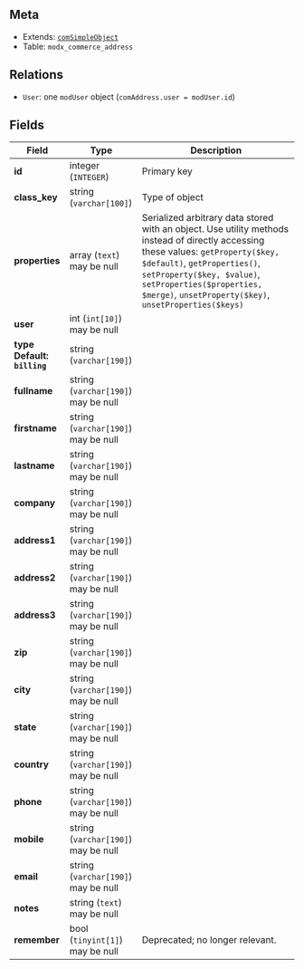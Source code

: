 ## Meta

- Extends: [`comSimpleObject`](comSimpleObject)
- Table: `modx_commerce_address`

## Relations

- `User`: one `modUser` object (`comAddress.user = modUser.id`)

## Fields


| Field | Type | Description |
| ----- | ---- | ----------- |
| **id** | integer (`INTEGER`) | Primary key |
| **class_key** | string (`varchar[100]`) | Type of object |
| **properties** | array (`text`)<br>may be null | Serialized arbitrary data stored with an object. Use utility methods instead of directly accessing these values: `getProperty($key, $default)`, `getProperties()`, `setProperty($key, $value)`, `setProperties($properties, $merge)`, `unsetProperty($key)`, `unsetProperties($keys)` |
| **user** | int (`int[10]`)<br>may be null |  |
| **type<br>Default: `billing`** | string (`varchar[190]`) |  |
| **fullname** | string (`varchar[190]`)<br>may be null |  |
| **firstname** | string (`varchar[190]`)<br>may be null |  |
| **lastname** | string (`varchar[190]`)<br>may be null |  |
| **company** | string (`varchar[190]`)<br>may be null |  |
| **address1** | string (`varchar[190]`)<br>may be null |  |
| **address2** | string (`varchar[190]`)<br>may be null |  |
| **address3** | string (`varchar[190]`)<br>may be null |  |
| **zip** | string (`varchar[190]`)<br>may be null |  |
| **city** | string (`varchar[190]`)<br>may be null |  |
| **state** | string (`varchar[190]`)<br>may be null |  |
| **country** | string (`varchar[190]`)<br>may be null |  |
| **phone** | string (`varchar[190]`)<br>may be null |  |
| **mobile** | string (`varchar[190]`)<br>may be null |  |
| **email** | string (`varchar[190]`)<br>may be null |  |
| **notes** | string (`text`)<br>may be null |  |
| **remember** | bool (`tinyint[1]`)<br>may be null | Deprecated; no longer relevant. |

